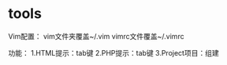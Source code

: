 tools
=====

Vim配置：
vim文件夹覆盖~/.vim
vimrc文件覆盖~/.vimrc

功能：
  1.HTML提示：tab键
  2.PHP提示：tab键
  3.Project项目：组建
